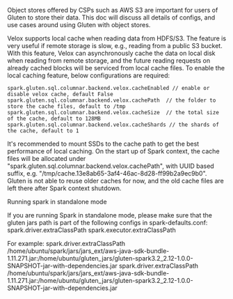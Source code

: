 Object stores offered by CSPs such as AWS S3 are important for users of Gluten to store their data. This doc will discuss all details of configs, and use cases around using Gluten with object stores. 

Velox supports local cache when reading data from HDFS/S3. The feature is very useful if remote storage is slow, e.g., reading from a public S3 bucket. With this feature, Velox can asynchronously cache the data on local disk when reading from remote storage, and the future reading requests on already cached blocks will be serviced from local cache files. To enable the local caching feature, below configurations are required:
```
spark.gluten.sql.columnar.backend.velox.cacheEnabled // enable or disable velox cache, default False
spark.gluten.sql.columnar.backend.velox.cachePath  // the folder to store the cache files, default to /tmp
spark.gluten.sql.columnar.backend.velox.cacheSize  // the total size of the cache, default to 128MB
spark.gluten.sql.columnar.backend.velox.cacheShards // the shards of the cache, default to 1
```

It's recommended to mount SSDs to the cache path to get the best performance of local caching. 
On the start up of Spark context, the cache files will be allocated under "spark.gluten.sql.columnar.backend.velox.cachePath", with UUID based suffix, e.g. "/tmp/cache.13e8ab65-3af4-46ac-8d28-ff99b2a9ec9b0". 
Gluten is not able to reuse older caches for now, and the old cache files are left there after Spark context shutdown.

Running spark in standalone mode

If you are running Spark in standalone mode, please make sure that the gluten jars path is part of the following configs in spark-defaults.conf:
spark.driver.extraClassPath
spark.executor.extraClassPath

For example:
spark.driver.extraClassPath        /home/ubuntu/spark/jars/jars_ext/aws-java-sdk-bundle-1.11.271.jar:/home/ubuntu/gluten_jars/gluten-spark3.2_2.12-1.0.0-SNAPSHOT-jar-with-dependencies.jar
spark.driver.extraClassPath        /home/ubuntu/spark/jars/jars_ext/aws-java-sdk-bundle-1.11.271.jar:/home/ubuntu/gluten_jars/gluten-spark3.2_2.12-1.0.0-SNAPSHOT-jar-with-dependencies.jar
